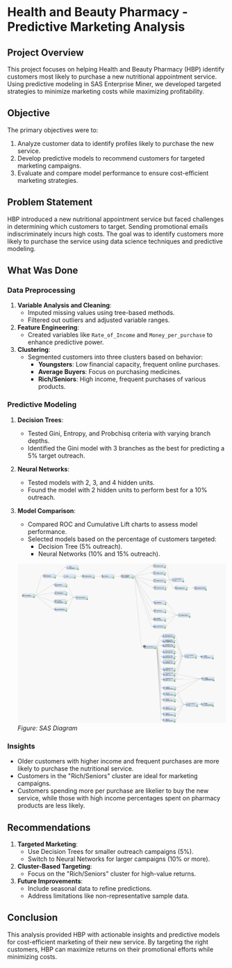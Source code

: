 # Health and Beauty Pharmacy - Predictive Marketing Analysis

## Project Overview
This project focuses on helping Health and Beauty Pharmacy (HBP) identify customers most likely to purchase a new nutritional appointment service. Using predictive modeling in SAS Enterprise Miner, we developed targeted strategies to minimize marketing costs while maximizing profitability.

## Objective
The primary objectives were to:
1. Analyze customer data to identify profiles likely to purchase the new service.
2. Develop predictive models to recommend customers for targeted marketing campaigns.
3. Evaluate and compare model performance to ensure cost-efficient marketing strategies.

## Problem Statement
HBP introduced a new nutritional appointment service but faced challenges in determining which customers to target. Sending promotional emails indiscriminately incurs high costs. The goal was to identify customers more likely to purchase the service using data science techniques and predictive modeling.

## What Was Done
### Data Preprocessing
1. **Variable Analysis and Cleaning**:
   - Imputed missing values using tree-based methods.
   - Filtered out outliers and adjusted variable ranges.
2. **Feature Engineering**:
   - Created variables like `Rate_of_Income` and `Money_per_purchase` to enhance predictive power.
3. **Clustering**:
   - Segmented customers into three clusters based on behavior:
     - **Youngsters**: Low financial capacity, frequent online purchases.
     - **Average Buyers**: Focus on purchasing medicines.
     - **Rich/Seniors**: High income, frequent purchases of various products.

### Predictive Modeling
1. **Decision Trees**:
   - Tested Gini, Entropy, and Probchisq criteria with varying branch depths.
   - Identified the Gini model with 3 branches as the best for predicting a 5% target outreach.
2. **Neural Networks**:
   - Tested models with 2, 3, and 4 hidden units.
   - Found the model with 2 hidden units to perform best for a 10% outreach.
3. **Model Comparison**:
   - Compared ROC and Cumulative Lift charts to assess model performance.
   - Selected models based on the percentage of customers targeted:
     - Decision Tree (5% outreach).
     - Neural Networks (10% and 15% outreach).

   ![Diagram](SAS_diagram.png)  
   *Figure: SAS Diagram*

### Insights
- Older customers with higher income and frequent purchases are more likely to purchase the nutritional service.
- Customers in the "Rich/Seniors" cluster are ideal for marketing campaigns.
- Customers spending more per purchase are likelier to buy the new service, while those with high income percentages spent on pharmacy products are less likely.

## Recommendations
1. **Targeted Marketing**:
   - Use Decision Trees for smaller outreach campaigns (5%).
   - Switch to Neural Networks for larger campaigns (10% or more).
2. **Cluster-Based Targeting**:
   - Focus on the "Rich/Seniors" cluster for high-value returns.
3. **Future Improvements**:
   - Include seasonal data to refine predictions.
   - Address limitations like non-representative sample data.

## Conclusion
This analysis provided HBP with actionable insights and predictive models for cost-efficient marketing of their new service. By targeting the right customers, HBP can maximize returns on their promotional efforts while minimizing costs.
